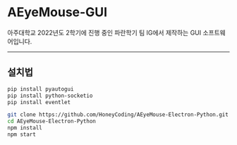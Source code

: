 # AEyeMouse-GUI



아주대학교 2022년도 2학기에 진행 중인 파란학기 팀 IG에서 제작하는 GUI 소프트웨어입니다.



---

## 설치법

```bash
pip install pyautogui
pip install python-socketio
pip install eventlet
```



```bash
git clone https://github.com/HoneyCoding/AEyeMouse-Electron-Python.git
cd AEyeMouse-Electron-Python
npm install
npm start
```